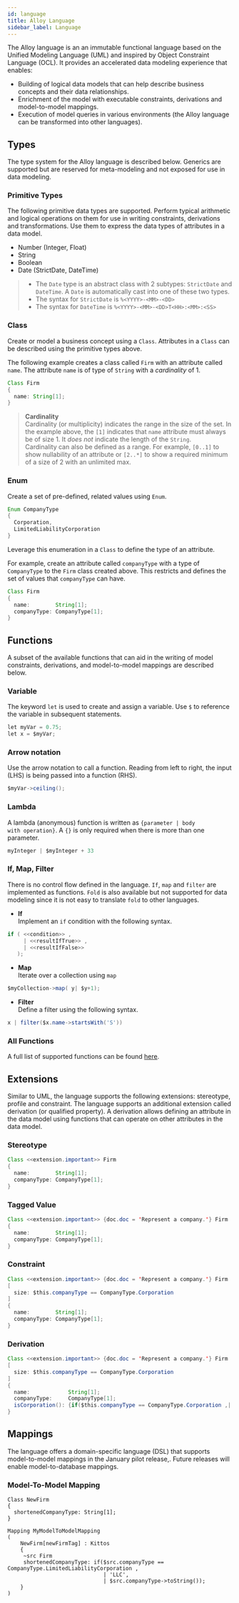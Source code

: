```yaml
---
id: language
title: Alloy Language
sidebar_label: Language
---
```

The Alloy language is an an immutable functional language based on the Unified Modeling Language (UML) and inspired by Object Constraint Language (OCL).  It provides an accelerated data modeling experience that enables:
-	Building of logical data models that can help describe business concepts and their data relationships.  
-	Enrichment of the model with executable constraints, derivations and model-to-model mappings.   
-	Execution of model queries in various environments (the Alloy language can be transformed into other languages).

## Types 

The type system for the Alloy language is described below.  Generics are supported but are reserved for meta-modeling and not exposed for use in data modeling.

### Primitive Types
The following primitive data types are supported.  Perform typical arithmetic and logical operations on them for use in writing constraints, derivations and transformations.  Use them to express the data types of attributes in a data model.
- Number (Integer, Float)
- String
- Boolean
- Date (StrictDate, DateTime)
> - The <code>Date</code> type is an abstract class with 2 subtypes: <code>StrictDate</code> and <code>DateTime</code>. A <code>Date</code> is automatically cast into one of these two types.
> - The syntax for <code>StrictDate</code> is <code>\%\<YYYY\>\-\<MM\>\-\<DD\></code>
> - The syntax for <code>DateTime</code> is <code>\%\<YYYY\>\-\<MM\>\-\<DD\>T\<HH\>\:\<MM\>\:\<SS\></code>


### Class
Create or model a business concept using a <code>Class</code>.  Attributes in a <code>Class</code> can be described using the primitive types above.  

The following example creates a class called <code>Firm</code> with an attribute called <code>name</code>.  The attribute <code>name</code> is of type of <code>String</code> with a *cardinality* of 1.

```java
Class Firm 
{
  name: String[1];  
}
```

> **Cardinality** <a id="language-cardinality"></a>\
> Cardinality (or multiplicity) indicates the range in the size of the set. 
> In the example above, the <code>[1]</code> indicates that <code>name</code> attribute must always be of size 1. It _does not_ indicate the length of the <code>String</code>.   
> Cardinality can also be defined as a range.  For example, <code>[0..1]</code> to show nullability of an attribute or <code>[2..*]</code> to show a required minimum of a size of 2 with an unlimited max. 

### Enum
Create a set of pre-defined, related values using <code>Enum</code>.
```java
Enum CompanyType
{
  Corporation,
  LimitedLiabilityCorporation
}
```
Leverage this enumeration in a <code>Class</code> to define the type of an attribute.  

For example, create an attribute called <code>companyType</code> with a type of <code>CompanyType</code> to the <code>Firm</code> class created above.  This restricts and defines the set of values that <code>companyType</code> can have.
```java
Class Firm 
{
  name:        String[1];  
  companyType: CompanyType[1];
}
```

## Functions
A subset of the available functions that can aid in the writing of model constraints, derivations, and model-to-model mappings are described below.  

### Variable
The keyword <code>let</code> is used to create and assign a variable.   Use <code>$</code> to reference the variable in subsequent statements.
```java
let myVar = 0.75;
let x = $myVar;
```
### Arrow notation
Use the arrow notation to call a function. Reading from left to right, the input (LHS) is being passed into a function (RHS).  
```java
$myVar->ceiling();
```
### Lambda
A lambda (anonymous) function is written as <code>{parameter | body with operation}</code>.  A <code>{}</code> is only required when there is more than one parameter.
```java
myInteger | $myInteger + 33
```
### If, Map, Filter
There is no control flow defined in the language.  <code>If</code>, <code>map</code> and <code>filter</code> are implemented as functions.  <code>Fold</code> is also available but not supported for data modeling since it is not easy to translate <code>fold</code> to other languages.

- **If**\
Implement an <code>if</code> condition with the following syntax.
```java
if ( <<condition>> ,
     | <<resultIfTrue>> ,
     | <<resultIfFalse>>
   );
```
- **Map**\
Iterate over a collection using <code>map</code>
```java
$myCollection->map( y| $y+1);
```
- **Filter**\
Define a filter using the following syntax.
```java
x | filter($x.name->startsWith('S'))
```
### All Functions
A full list of supported functions can be found [here](/docs/getting-started/functions).

## Extensions
Similar to UML, the language supports the following extensions: stereotype, profile and constraint.  The language supports an additional extension called derivation (or qualified property).  A derivation allows defining an attribute in the data model using functions that can operate on other attributes in the data model. 

### Stereotype
```java
Class <<extension.important>> Firm 
{
  name:        String[1];  
  companyType: CompanyType[1];
}
```

### Tagged Value
```java
Class <<extension.important>> {doc.doc = 'Represent a company.'} Firm 
{
  name:        String[1];  
  companyType: CompanyType[1];
}
```

### Constraint
```java
Class <<extension.important>> {doc.doc = 'Represent a company.'} Firm 
[
  size: $this.companyType == CompanyType.Corporation
]
{
  name:        String[1];  
  companyType: CompanyType[1];
}
```

### Derivation
```java
Class <<extension.important>> {doc.doc = 'Represent a company.'} Firm 
[
  size: $this.companyType == CompanyType.Corporation
]
{
  name:            String[1];  
  companyType:     CompanyType[1];
  isCorporation(): {if($this.companyType == CompanyType.Corporation ,| true ,| false)}:Boolean[1];
}
```

## Mappings
The language offers a domain-specific language (DSL) that supports model-to-model mappings in the January pilot release,.  Future releases will enable model-to-database mappings.

### Model-To-Model Mapping
```alloy
Class NewFirm 
{
  shortenedCompanyType: String[1];  
}

Mapping MyModelToModelMapping
(
    NewFirm[newFirmTag] : Kittos
    {
     ~src Firm
     shortenedCompanyType: if($src.companyType == CompanyType.LimitedLiabilityCorporation ,
                              | 'LLC',
                              | $src.companyType->toString());
    }
)
